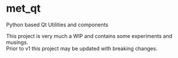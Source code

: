 # met_qt
Python based Qt Utilities and components

This project is very much a WIP and contains some experiments and musings.  
Prior to v1 this project may be updated with breaking changes.